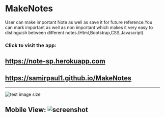 # MakeNotes
User can make important Note as well as save it for future reference.You can mark important as well as non important which makes it very easy to distinguish between different notes.(Html,Bootstrap,CSS,Javascript) 
### Click to visit the app: 
##    https://note-sp.herokuapp.com
##    https://samirpaul1.github.io/MakeNotes




---

![test image size](https://raw.githubusercontent.com/SamirPaul1/MakeNotes/main/demo.png)

Mobile View:
![screenshot](https://raw.githubusercontent.com/SamirPaul1/MakeNotes/main/mobile_View.jpg)
---

